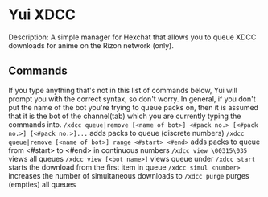 # Yui XDCC
Description: A simple manager for Hexchat that allows you to queue XDCC downloads for anime on the Rizon network (only).

## Commands
If you type anything that's not in this list of commands below, Yui will prompt you with the correct syntax, so don't worry.
In general, if you don't put the name of the bot you're trying to queue packs on, then it is assumed that it is the bot of the channel(tab) which you are currently typing the commands into.
`/xdcc queue|remove [<name of bot>] <#pack no.> [<#pack no.>] [<#pack no.>]...` adds packs to queue (discrete numbers)
`/xdcc queue|remove [<name of bot>] range <#start> <#end>` adds packs to queue from <#start> to <#end> in continuous numbers
`/xdcc view \00315\035` views all queues
`/xdcc view [<bot name>]` views queue under <bot name>
`/xdcc start` starts the download from the first item in queue
`/xdcc simul <number>` increases the number of simultaneous downloads to <number>
`/xdcc purge` purges (empties) all queues